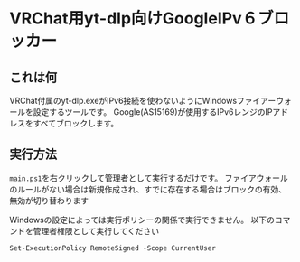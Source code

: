 # VRChat用yt-dlp向けGoogleIPv６ブロッカー

## これは何

VRChat付属のyt-dlp.exeがIPv6接続を使わないようにWindowsファイアーウォールを設定するツールです。
Google(AS15169)が使用するIPv6レンジのIPアドレスをすべてブロックします。

## 実行方法

`main.ps1`を右クリックして管理者として実行するだけです。
ファイアウォールのルールがない場合は新規作成され、すでに存在する場合はブロックの有効、無効が切り替わります

Windowsの設定によっては実行ポリシーの関係で実行できません。
以下のコマンドを管理者権限として実行してください

`Set-ExecutionPolicy RemoteSigned -Scope CurrentUser`
